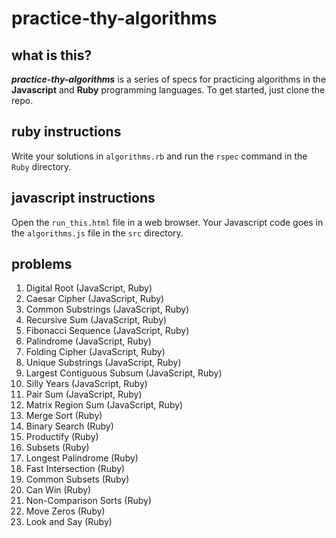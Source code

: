 # practice-thy-algorithms

## what is this?
***practice-thy-algorithms*** is a series of specs for practicing algorithms in the **Javascript** and **Ruby** programming languages. To get started, just clone the repo.

## ruby instructions
Write your solutions in `algorithms.rb` and run the `rspec` command in the `Ruby` directory.

## javascript instructions
Open the `run_this.html` file in a web browser.
Your Javascript code goes in the `algorithms.js` file in the `src` directory.

## problems
1. Digital Root (JavaScript, Ruby)
2. Caesar Cipher (JavaScript, Ruby)
3. Common Substrings (JavaScript, Ruby)
4. Recursive Sum (JavaScript, Ruby)
5. Fibonacci Sequence (JavaScript, Ruby)
6. Palindrome (JavaScript, Ruby)
7. Folding Cipher (JavaScript, Ruby)
8. Unique Substrings (JavaScript, Ruby)
9. Largest Contiguous Subsum (JavaScript, Ruby)
10. Silly Years (JavaScript, Ruby)
11. Pair Sum (JavaScript, Ruby)
12. Matrix Region Sum (JavaScript, Ruby)
13. Merge Sort (Ruby)
14. Binary Search (Ruby)
15. Productify (Ruby)
16. Subsets (Ruby)
17. Longest Palindrome (Ruby)
18. Fast Intersection (Ruby)
19. Common Subsets (Ruby)
20. Can Win (Ruby)
21. Non-Comparison Sorts (Ruby)
22. Move Zeros (Ruby)
23. Look and Say (Ruby)
